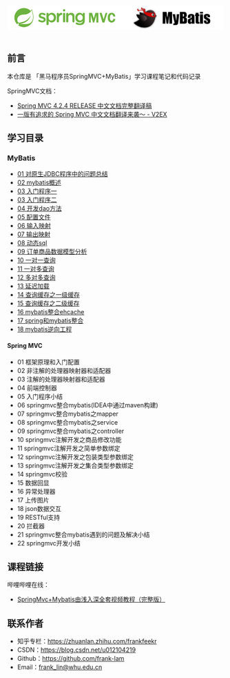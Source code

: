 

<div align="center"> <img src="imgs/logo2.png" width=""/></div><br/>



## 前言

本仓库是 「黑马程序员SpringMVC+MyBatis」学习课程笔记和代码记录



SpringMVC文档：

- [Spring MVC 4.2.4 RELEASE 中文文档完整翻译稿](https://github.com/linesh-simplicity/translation-spring-mvc-4-documentation)
- [一版有追求的 Spring MVC 中文文档翻译来袭～ - V2EX](https://www.v2ex.com/t/288717)



## 学习目录

### MyBatis
- [01 对原生JDBC程序中的问题总结](mybatis/01%20对原生JDBC程序中的问题总结.md)
- [02 mybatis概述](mybatis/02%20mybatis概述.md)
- [03 入门程序一](mybatis/03%20入门程序一.md)
- [03 入门程序二](mybatis/03%20入门程序二.md)
- [04 开发dao方法](mybatis/04%20开发dao方法.md)
- [05 配置文件](mybatis/05%20配置文件.md)
- [06 输入映射](mybatis/06%20输入映射.md)
- [07 输出映射](mybatis/07%20输出映射.md)
- [08 动态sql](mybatis/08%20动态sql.md)
- [09 订单商品数据模型分析](mybatis/09%20订单商品数据模型分析.md)
- [10 一对一查询](mybatis/10%20一对一查询.md)
- [11 一对多查询](mybatis/11%20一对多查询.md)
- [12 多对多查询](mybatis/12%20多对多查询.md)
- [13 延迟加载](mybatis/13%20延迟加载.md)
- [14 查询缓存之一级缓存](mybatis/14%20查询缓存之一级缓存.md)
- [15 查询缓存之二级缓存](mybatis/15%20查询缓存之二级缓存.md)
- [16 mybatis整合ehcache](mybatis/16%20mybatis整合ehcache.md)
- [17 spring和mybatis整合](mybatis/17%20spring和mybatis整合.md)
- [18 mybatis逆向工程](mybatis/18%20mybatis逆向工程.md)




#### Spring MVC
- 01 框架原理和入门配置
- 02 非注解的处理器映射器和适配器
- 03 注解的处理器映射器和适配器
- 04 前端控制器
- 05 入门程序小结
- 06 springmvc整合mybatis(IDEA中通过maven构建)
- 07 springmvc整合mybatis之mapper
- 08 springmvc整合mybatis之service
- 09 springmvc整合mybatis之controller
- 10 springmvc注解开发之商品修改功能
- 11 springmvc注解开发之简单参数绑定
- 12 springmvc注解开发之包装类型参数绑定
- 13 springmvc注解开发之集合类型参数绑定
- 14 springmvc校验
- 15 数据回显
- 16 异常处理器
- 17 上传图片
- 18 json数据交互
- 19 RESTful支持
- 20 拦截器
- 21 springmvc整合mybatis遇到的问题及解决小结
- 22 springmvc开发小结



## 课程链接 

哔哩哔哩在线：

- [SpringMvc+Mybatis由浅入深全套视频教程（完整版）](https://www.bilibili.com/video/av21901888)



## 联系作者

- 知乎专栏：https://zhuanlan.zhihu.com/frankfeekr
- CSDN：https://blog.csdn.net/u012104219
- Github：https://github.com/frank-lam
- Email：frank_lin@whu.edu.cn
